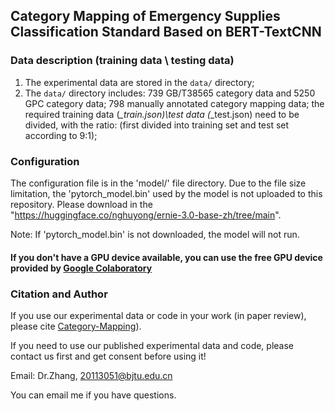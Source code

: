 ## Category Mapping of Emergency Supplies Classification Standard Based on BERT-TextCNN


### Data description (training data \ testing data)

1. The experimental data are stored in the `data/` directory;
2. The `data/` directory includes: 739 GB/T38565 category data and 5250 GPC category data; 798 manually annotated category mapping data;
   the required training data (*_train.json)\test data (*_test.json) need to be divided, with the ratio: (first divided into training set and test set according to 9:1);

### Configuration

The configuration file is in the 'model/' file directory. Due to the file size limitation, the 'pytorch_model.bin' used by the model is not uploaded to this repository. Please download in the "https://huggingface.co/nghuyong/ernie-3.0-base-zh/tree/main".

Note: If 'pytorch_model.bin' is not downloaded, the model will not run.

#### If you don't have a GPU device available, you can use the free GPU device provided by [Google Colaboratory](https://colab.research.google.com/notebooks/intro.ipynb)

### Citation and Author
If you use our experimental data or code in your work (in paper review), please cite [Category-Mapping](https://github.com/simpleax/Category-Mapping.git)).

If you need to use our published experimental data and code, please contact us first and get consent before using it!

Email: Dr.Zhang, 20113051@bjtu.edu.cn

You can email me if you have questions.

